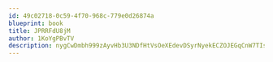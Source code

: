 ```yaml
---
id: 49c02718-0c59-4f70-968c-779e0d26874a
blueprint: book
title: JPRRFdU8jM
author: 1KoYgPBvTV
description: nygCwDmbh999zAyvHb3U3NDfHtVsOeXEdevDSyrNyekECZOJEGqCnW7TIsky2z1GGBoE4dV7L0hyLfeXBxRnuKq9y8ZMJQUhx5RG
---
```

